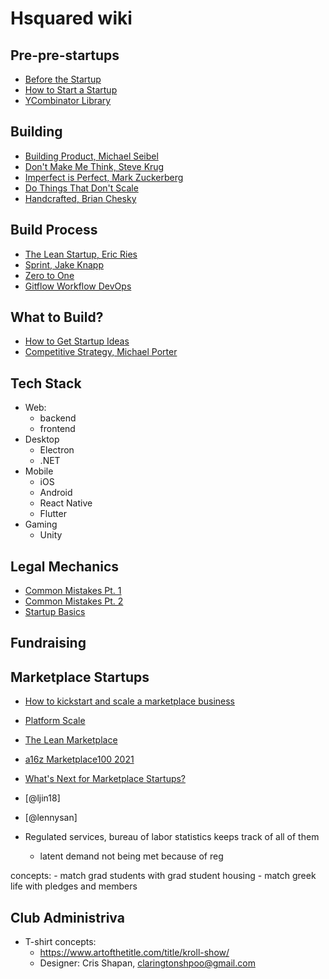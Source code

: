 # Hsquared wiki

## Pre-pre-startups
  - [Before the Startup](https://www.youtube.com/watch?v=ii1jcLg-eIQ&list=PL5q_lef6zVkaTY_cT1k7qFNF2TidHCe-1&index=3)
  - [How to Start a Startup](https://www.youtube.com/watch?v=CBYhVcO4WgI&list=PL5q_lef6zVkaTY_cT1k7qFNF2TidHCe-1&index=1)
  - [YCombinator Library](https://www.ycombinator.com/library/)


## Building
  - [Building Product, Michael Seibel](https://www.youtube.com/watch?v=C27RVio2rOs)
  - [Don't Make Me Think, Steve Krug]()
  - [Imperfect is Perfect, Mark Zuckerberg](https://mastersofscale.com/mark-zuckerberg-imperfect-is-perfect/)
  - [Do Things That Don't Scale](http://paulgraham.com/ds.html)
  - [Handcrafted, Brian Chesky](https://mastersofscale.com/brian-chesky-handcrafted/)

## Build Process
  - [The Lean Startup, Eric Ries]()
  - [Sprint, Jake Knapp]()
  - [Zero to One]()
  - [Gitflow Workflow DevOps](https://www.atlassian.com/git/tutorials/comparing-workflows/gitflow-workflow)

## What to Build?
  - [How to Get Startup Ideas](http://paulgraham.com/startupideas.html)
  - [Competitive Strategy, Michael Porter]()

## Tech Stack
  - Web:
    - backend
    - frontend
  - Desktop
    - Electron
    - .NET
  - Mobile
    - iOS
    - Android
    - React Native
    - Flutter
  - Gaming
    - Unity

## Legal Mechanics
  - [Common Mistakes Pt. 1](https://thisweekinstartups.com/common-first-time-founder-mistakes-with-becki-degraw-wilson-sonsini-startup-legal-basics/)
  - [Common Mistakes Pt. 2](https://thisweekinstartups.com/common-first-time-founder-mistakes-part-2-with-becki-degraw-wilson-sonsini-startup-legal-basics/)
  - [Startup Basics](https://thisweekinstartups.com/startup-basics/)


## Fundraising

## Marketplace Startups
  - [How to kickstart and scale a marketplace business](https://www.youtube.com/watch?v=NwiIY3dZr1k&t=1010s)
  - [Platform Scale]()
  - [The Lean Marketplace]()
  - [a16z Marketplace100 2021](https://info.a16z.com/rs/382-JZB-798/images/marketplace-100-2021.pdf)
  - [What's Next for Marketplace Startups?](https://www.youtube.com/watch?v=zl14Ty5-0Ko&t=1390s)
  - [@ljin18]
  - [@lennysan]
  
  - Regulated services, bureau of labor statistics keeps track of all of them
    - latent demand not being met because of reg

  concepts:
    - match grad students with grad student housing
    - match greek life with pledges and members

## Club Administriva

  - T-shirt concepts:
    - https://www.artofthetitle.com/title/kroll-show/
    - Designer: Cris Shapan, claringtonshpoo@gmail.com